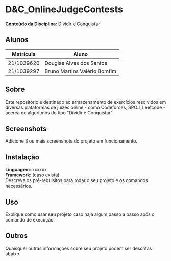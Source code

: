 # D&C_OnlineJudgeContests

**Conteúdo da Disciplina**: Dividir e Conquistar<br>

## Alunos
| Matrícula | Aluno |
| -- | -- |
| 21/1029620 | Douglas Alves dos Santos |
| 21/1039297 | Bruno Martins Valério Bomfim |

## Sobre 
Este repositório é destinado ao armazenamento de exercícios resolvidos em diversas plataformas de juízes online - como Codeforces, SPOJ, Leetcode - acerca de algoritmos do tipo "Dividir e Conquistar"

## Screenshots
Adicione 3 ou mais screenshots do projeto em funcionamento.

## Instalação 
**Linguagem**: xxxxxx<br>
**Framework**: (caso exista)<br>
Descreva os pré-requisitos para rodar o seu projeto e os comandos necessários.

## Uso 
Explique como usar seu projeto caso haja algum passo a passo após o comando de execução.

## Outros 
Quaisquer outras informações sobre seu projeto podem ser descritas abaixo.





